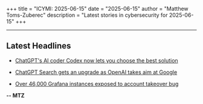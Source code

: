 +++
title = "ICYMI: 2025-06-15"
date = "2025-06-15"
author = "Matthew Toms-Zuberec"
description = "Latest stories in cybersecurity for 2025-06-15"
+++

---------------------------------------------------------------------------
## Latest Headlines
- [ChatGPT's AI coder Codex now lets you choose the best solution](https://www.bleepingcomputer.com/news/artificial-intelligence/chatgpts-ai-coder-codex-now-lets-you-choose-the-best-solution/)

- [ChatGPT Search gets an upgrade as OpenAI takes aim at Google](https://www.bleepingcomputer.com/news/artificial-intelligence/chatgpt-search-gets-an-upgrade-as-openai-takes-aim-at-google/)

- [Over 46,000 Grafana instances exposed to account takeover bug](https://www.bleepingcomputer.com/news/security/over-46-000-grafana-instances-exposed-to-account-takeover-bug/)

**-- MTZ**